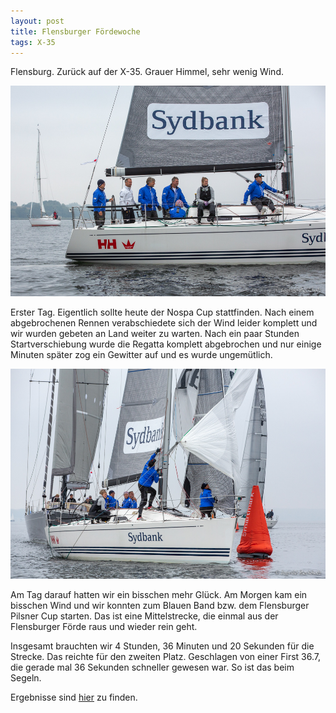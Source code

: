 ```yaml
---
layout: post
title: Flensburger Fördewoche
tags: X-35
---
```


Flensburg. Zurück auf der X-35. Grauer Himmel, sehr wenig Wind.

![](img/2022-09-14-11-08-40.png)

Erster Tag. Eigentlich sollte heute der Nospa Cup stattfinden. Nach einem
abgebrochenen Rennen verabschiedete sich der Wind leider komplett und wir
wurden gebeten an Land weiter zu warten. Nach ein paar Stunden
Startverschiebung wurde die Regatta komplett abgebrochen und nur einige Minuten
später zog ein Gewitter auf und es wurde ungemütlich.

![](img/2022-09-14-11-08-45.png)

Am Tag darauf hatten wir ein bisschen mehr Glück. Am Morgen kam ein bisschen
Wind und wir konnten zum Blauen Band bzw. dem Flensburger Pilsner Cup starten.
Das ist eine Mittelstrecke, die einmal aus der Flensburger Förde raus und
wieder rein geht.

Insgesamt brauchten wir 4 Stunden, 36 Minuten und 20 Sekunden für die Strecke. Das reichte für den zweiten Platz.
Geschlagen von einer First 36.7, die gerade mal 36 Sekunden schneller gewesen war. So ist das beim Segeln.

Ergebnisse sind [hier](https://www.manage2sail.com/de-DE/event/Foerdewoche2022#!/results?classId=FlensburgerPilsenerCupORCiB) zu finden.
